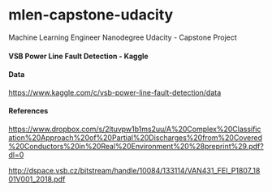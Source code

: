 # mlen-capstone-udacity
Machine Learning Engineer Nanodegree Udacity - Capstone Project

#### VSB Power Line Fault Detection - Kaggle

#### Data
https://www.kaggle.com/c/vsb-power-line-fault-detection/data

#### References 
https://www.dropbox.com/s/2ltuvpw1b1ms2uu/A%20Complex%20Classification%20Approach%20of%20Partial%20Discharges%20from%20Covered%20Conductors%20in%20Real%20Environment%20%28preprint%29.pdf?dl=0

http://dspace.vsb.cz/bitstream/handle/10084/133114/VAN431_FEI_P1807_1801V001_2018.pdf



